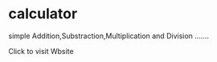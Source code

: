 # calculator
simple Addition,Substraction,Multiplication and Division .......

 Click to visit Wbsite 
